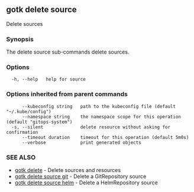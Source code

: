 ## gotk delete source

Delete sources

### Synopsis

The delete source sub-commands delete sources.

### Options

```
  -h, --help   help for source
```

### Options inherited from parent commands

```
      --kubeconfig string   path to the kubeconfig file (default "~/.kube/config")
      --namespace string    the namespace scope for this operation (default "gitops-system")
  -s, --silent              delete resource without asking for confirmation
      --timeout duration    timeout for this operation (default 5m0s)
      --verbose             print generated objects
```

### SEE ALSO

* [gotk delete](gotk_delete.md)	 - Delete sources and resources
* [gotk delete source git](gotk_delete_source_git.md)	 - Delete a GitRepository source
* [gotk delete source helm](gotk_delete_source_helm.md)	 - Delete a HelmRepository source

